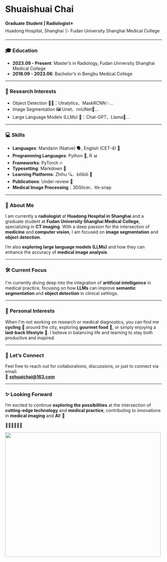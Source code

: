 #  **Shuaishuai Chai** 

**Graduate Student | Radiologist⭐️**  
Huadong Hospital, Shanghai 🩺 
Fudan University Shanghai Medical College

---

### 🎓 **Education**
- **2023.09 - Present**: Master’s in Radiology, Fudan University Shanghai Medical College
- **2018.09 - 2023.06**:  Bachelor’s in Bengbu Medical College

---

### 🔬 **Research Interests**
- Object Detection 🕵️‍♂️：Utralytics、MaskRCNN✨...
- Image Segmentation 🖼️:Unet、nnUNet🎃...
- Large Language Models (LLMs) 🤖：Chat-GPT、Llama🦙...

---

### 💻 **Skills**
- **Languages**: Mandarin (Native) 🗣️, English (CET-4) 📘
- **Programming Languages**: Python 🐍, R 📊
- **Frameworks**: PyTorch 🔥
- **Typesetting**: Markdown 📝
- **Learning Platforms**: Zhihu 🔍、bilibili 🌟
- **Publications**: Under review 📄
- **Medical Image Processing**：3DSlicer、Itk-snap
---

### 🌟 **About Me**

I am currently a **radiologist** at **Huadong Hospital in Shanghai** and a graduate student at **Fudan University Shanghai Medical College**, specializing in **CT imaging**. With a deep passion for the intersection of **medicine** and **computer vision**, I am focused on **image segmentation** and **object detection**. 

I’m also **exploring large language models (LLMs)** and how they can enhance the accuracy of **medical image analysis**.

---

### 🛠️ **Current Focus**
I'm currently diving deep into the integration of **artificial intelligence** in medical practice, focusing on how **LLMs** can improve **semantic segmentation** and **object detection** in clinical settings.

---

### 🚴 **Personal Interests**
When I'm not working on research or medical diagnostics, you can find me **cycling** 🚴 around the city, exploring **gourmet food** 🍣, or simply enjoying a **laid-back lifestyle** 🌱. I believe in balancing life and learning to stay both productive and inspired.

---

### 📧 **Let’s Connect**
Feel free to reach out for collaborations, discussions, or just to connect via email:  
📩 **sshuaichai@163.com**

---

### ✨ **Looking Forward**
I’m excited to continue **exploring the possibilities** at the intersection of **cutting-edge technology** and **medical practice**, contributing to innovations in **medical imaging** and **AI**! 🚀

🚴‍♂️🚴‍♂️🚴‍♂️

<img src="https://github.com/user-attachments/assets/1e4f5491-25be-4dab-a021-cac6095afc4b" width="500" height="400" />
